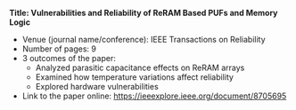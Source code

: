 **Title: Vulnerabilities and Reliability of ReRAM Based PUFs and Memory Logic**
- Venue (journal name/conference): IEEE Transactions on Reliability
- Number of pages: 9
- 3 outcomes of the paper:
    - Analyzed parasitic capacitance effects on ReRAM arrays
    - Examined how temperature variations affect reliability
    - Explored hardware vulnerabilities
- Link to the paper online: https://ieeexplore.ieee.org/document/8705695
